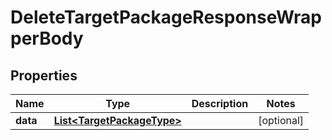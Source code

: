 

# DeleteTargetPackageResponseWrapperBody


## Properties

Name | Type | Description | Notes
------------ | ------------- | ------------- | -------------
**data** | [**List&lt;TargetPackageType&gt;**](TargetPackageType.md) |  |  [optional]



